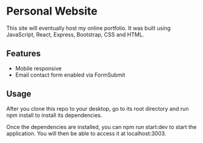 # Personal Website

This site will eventually host my online portfolio. It was built using JavaScript, React, Express, Bootstrap, CSS and HTML. 

## Features 
- Mobile responsive
- Email contact form enabled via FormSubmit

## Usage

After you clone this repo to your desktop, go to its root directory and run npm install to install its dependencies.

Once the dependencies are installed, you can npm run start:dev to start the application. You will then be able to access it at localhost:3003.
